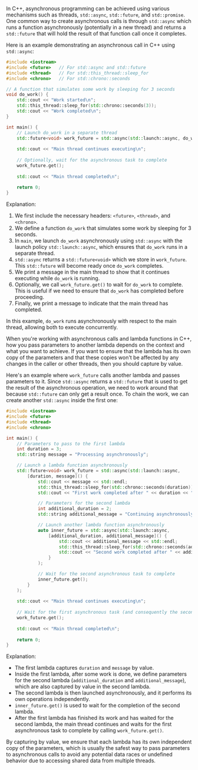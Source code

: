 In C++, asynchronous programming can be achieved using various mechanisms such as threads, `std::async`, `std::future`, and `std::promise`. One common way to create asynchronous calls is through `std::async` which runs a function asynchronously (potentially in a new thread) and returns a `std::future` that will hold the result of that function call once it completes.

Here is an example demonstrating an asynchronous call in C++ using `std::async`:

```c++
#include <iostream>
#include <future>   // For std::async and std::future
#include <thread>   // For std::this_thread::sleep_for
#include <chrono>   // For std::chrono::seconds

// A function that simulates some work by sleeping for 3 seconds
void do_work() {
    std::cout << "Work started\n";
    std::this_thread::sleep_for(std::chrono::seconds(3));
    std::cout << "Work completed\n";
}

int main() {
    // Launch do_work in a separate thread
    std::future<void> work_future = std::async(std::launch::async, do_work);
    
    std::cout << "Main thread continues executing\n";
    
    // Optionally, wait for the asynchronous task to complete
    work_future.get();
    
    std::cout << "Main thread completed\n";
    
    return 0;
}
```

Explanation:
1. We first include the necessary headers: `<future>`, `<thread>`, and `<chrono>`.
2. We define a function `do_work` that simulates some work by sleeping for 3 seconds.
3. In `main`, we launch `do_work` asynchronously using `std::async` with the launch policy `std::launch::async`, which ensures that `do_work` runs in a separate thread.
4. `std::async` returns a `std::future<void>` which we store in `work_future`. This `std::future` will become ready once `do_work` completes.
5. We print a message in the main thread to show that it continues executing while `do_work` is running.
6. Optionally, we call `work_future.get()` to wait for `do_work` to complete. This is useful if we need to ensure that `do_work` has completed before proceeding.
7. Finally, we print a message to indicate that the main thread has completed.

In this example, `do_work` runs asynchronously with respect to the main thread, allowing both to execute concurrently.


When you're working with asynchronous calls and lambda functions in C++, how you pass parameters to another lambda depends on the context and what you want to achieve. If you want to ensure that the lambda has its own copy of the parameters and that these copies won't be affected by any changes in the caller or other threads, then you should capture by value.

Here's an example where `work_future` calls another lambda and passes parameters to it. Since `std::async` returns a `std::future` that is used to get the result of the asynchronous operation, we need to work around that because `std::future` can only get a result once. To chain the work, we can create another `std::async` inside the first one:

```cpp
#include <iostream>
#include <future>
#include <thread>
#include <chrono>

int main() {
    // Parameters to pass to the first lambda
    int duration = 3;
    std::string message = "Processing asynchronously";

    // Launch a lambda function asynchronously
    std::future<void> work_future = std::async(std::launch::async,
        [duration, message]() {
            std::cout << message << std::endl;
            std::this_thread::sleep_for(std::chrono::seconds(duration));
            std::cout << "First work completed after " << duration << " seconds\n";

            // Parameters for the second lambda
            int additional_duration = 2;
            std::string additional_message = "Continuing asynchronously";

            // Launch another lambda function asynchronously
            auto inner_future = std::async(std::launch::async,
                [additional_duration, additional_message]() {
                    std::cout << additional_message << std::endl;
                    std::this_thread::sleep_for(std::chrono::seconds(additional_duration));
                    std::cout << "Second work completed after " << additional_duration << " seconds\n";
                }
            );

            // Wait for the second asynchronous task to complete
            inner_future.get();
        }
    );
    
    std::cout << "Main thread continues executing\n";
    
    // Wait for the first asynchronous task (and consequently the second) to complete
    work_future.get();
    
    std::cout << "Main thread completed\n";
    
    return 0;
}
```

Explanation:
- The first lambda captures `duration` and `message` by value.
- Inside the first lambda, after some work is done, we define parameters for the second lambda (`additional_duration` and `additional_message`), which are also captured by value in the second lambda.
- The second lambda is then launched asynchronously, and it performs its own operations independently.
- `inner_future.get()` is used to wait for the completion of the second lambda.
- After the first lambda has finished its work and has waited for the second lambda, the main thread continues and waits for the first asynchronous task to complete by calling `work_future.get()`.

By capturing by value, we ensure that each lambda has its own independent copy of the parameters, which is usually the safest way to pass parameters to asynchronous calls to avoid any potential data races or undefined behavior due to accessing shared data from multiple threads.
